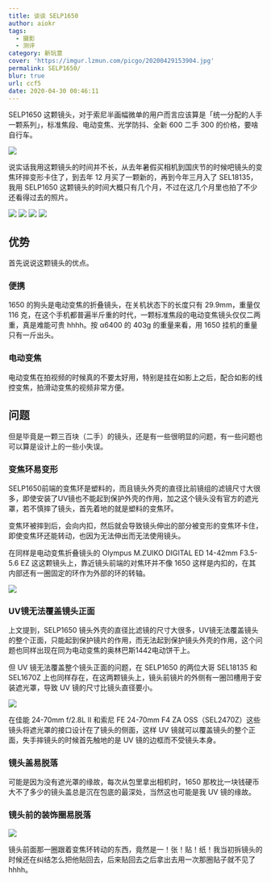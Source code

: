 ```yaml
---
title: 谈谈 SELP1650
author: aiokr
tags:
  - 摄影
  - 测评
category: 新玩意
cover: 'https://imgur.lzmun.com/picgo/20200429153904.jpg'
permalink: SELP1650/
blur: true
url: ccf5
date: 2020-04-30 00:46:11
---
```


SELP1650 这颗镜头，对于索尼半画幅微单的用户而言应该算是「统一分配的人手一颗系列」，标准焦段、电动变焦、光学防抖、全新 600 二手 300 的价格，要啥自行车。

![](https://imgur.lzmun.com/picgo/20200429153904.jpg)

说实话我用这颗镜头的时间并不长，从去年暑假买相机到国庆节的时候吧镜头的变焦环摔变形卡住了，到去年 12 月买了一颗新的，再到今年三月入了 SEL18135，我用 SELP1650 这颗镜头的时间大概只有几个月，不过在这几个月里也拍了不少还看得过去的照片。

<div class="mdui-row-xs-2">
<img src="https://imgur.lzmun.com/picgo/20200421151542.jpg_/fw/1280" class="mdui-col">
<img src="https://imgur.lzmun.com/picgo/20200309185806.jpg_/fw/1280" class="mdui-col">
<img src="https://imgur.lzmun.com/picgo/20200309184136.jpg_/fw/1280" class="mdui-col">
<img src="https://imgur.lzmun.com/picgo/20200309185517.jpg_/fw/1280" class="mdui-col">
</div>

## 优势

首先说说这颗镜头的优点。

### 便携

1650 的狗头是电动变焦的折叠镜头，在关机状态下的长度只有 29.9mm，重量仅 116 克，在这个手机都普遍半斤重的时代，一颗标准焦段的电动变焦镜头仅仅二两重，真是难能可贵 hhhh。按 α6400 的 403g 的重量来看，用 1650 挂机的重量只有一斤出头。

### 电动变焦

电动变焦在拍视频的时候真的不要太好用，特别是挂在如影上之后，配合如影的线控变焦，拍滑动变焦的视频非常方便。

## 问题

但是毕竟是一颗三百块（二手）的镜头，还是有一些很明显的问题，有一些问题也可以算是设计上的一些小失误。

### 变焦环易变形

SELP1650前端的变焦环是塑料的，而且镜头外壳的直径比前镜组的滤镜尺寸大很多，即使安装了UV镜也不能起到保护外壳的作用，加之这个镜头没有官方的遮光罩，若不慎摔了镜头，首先着地的就是塑料的变焦环。

变焦环被摔到后，会向内扣，然后就会导致镜头伸出的部分被变形的变焦环卡住，即使变焦环还能转动，也因为无法伸出而无法使用镜头。

在同样是电动变焦折叠镜头的 Olympus M.ZUIKO DIGITAL ED 14-42mm F3.5-5.6 EZ 这这颗镜头上，靠近镜头前端的对焦环并不像 1650 这样是内扣的，在其内部还有一圈固定的环作为外部的环的转轴。

![](https://imgur.lzmun.com/picgo/20200429172235.jpg)

### UV镜无法覆盖镜头正面

上文提到，SELP1650 镜头外壳的直径比滤镜的尺寸大很多，UV镜无法覆盖镜头的整个正面，只能起到保护镜片的作用，而无法起到保护镜头外壳的作用，这个问题也同样出现在同为电动变焦的奥林巴斯1442电动饼干上。

但 UV 镜无法覆盖整个镜头正面的问题，在 SELP1650 的两位大哥 SEL18135 和 SEL1670Z 上也同样存在，在这两颗镜头上，镜头前镜片的外侧有一圈凹槽用于安装遮光罩，导致 UV 镜的尺寸比镜头直径要小。

![](https://imgur.lzmun.com/picgo/20200429174357.webp_itp)

在佳能 24-70mm f/2.8L II 和索尼 FE 24-70mm F4 ZA OSS（SEL2470Z）这些镜头将遮光罩的接口设计在了镜头的侧面，这样 UV 镜就可以覆盖镜头的整个正面，失手摔镜头的时候首先触地的是 UV 镜的边框而不受镜头本身。

### 镜头盖易脱落

可能是因为没有遮光罩的缘故，每次从包里拿出相机时，1650 那枚比一块钱硬币大不了多少的镜头盖总是沉在包底的最深处，当然这也可能是我 UV 镜的缘故。

### 镜头前的装饰圈易脱落

![](https://imgur.lzmun.com/picgo/20200429182822.png)

镜头前面那一圈跟着变焦环转动的东西，竟然是一！张！贴！纸！我当初拆镜头的时候还在纠结怎么把他贴回去，后来贴回去之后拿出去用一次那圈贴子就不见了hhhh。
